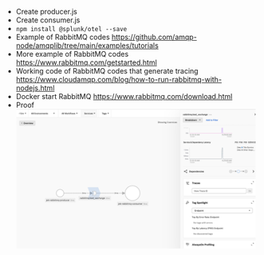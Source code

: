 - Create producer.js
- Create consumer.js
-  `npm install @splunk/otel --save`
- Example of RabbitMQ codes https://github.com/amqp-node/amqplib/tree/main/examples/tutorials
- More example of RabbitMQ codes https://www.rabbitmq.com/getstarted.html
- Working code of RabbitMQ codes that generate tracing https://www.cloudamqp.com/blog/how-to-run-rabbitmq-with-nodejs.html
- Docker start RabbitMQ https://www.rabbitmq.com/download.html
- Proof ![](proof.png)